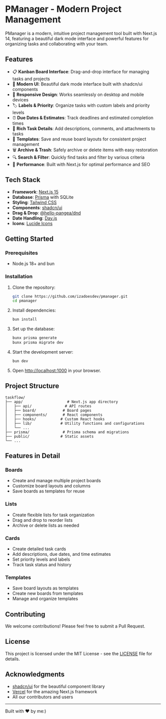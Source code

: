 # PManager - Modern Project Management

PManager is a modern, intuitive project management tool built with Next.js 14, featuring a beautiful dark mode interface and powerful features for organizing tasks and collaborating with your team.

## Features

- 📋 **Kanban Board Interface**: Drag-and-drop interface for managing tasks and projects
- 🎨 **Modern UI**: Beautiful dark mode interface built with shadcn/ui components
- 📱 **Responsive Design**: Works seamlessly on desktop and mobile devices
- 🏷️ **Labels & Priority**: Organize tasks with custom labels and priority levels
- ⏰ **Due Dates & Estimates**: Track deadlines and estimated completion times
- 📝 **Rich Task Details**: Add descriptions, comments, and attachments to tasks
- 🔄 **Templates**: Save and reuse board layouts for consistent project management
- 🗑️ **Archive & Trash**: Safely archive or delete items with easy restoration
- 🔍 **Search & Filter**: Quickly find tasks and filter by various criteria
- 🚀 **Performance**: Built with Next.js for optimal performance and SEO

## Tech Stack

- **Framework**: [Next.js 15](https://nextjs.org/)
- **Database**: [Prisma](https://www.prisma.io/) with SQLite
- **Styling**: [Tailwind CSS](https://tailwindcss.com/)
- **Components**: [shadcn/ui](https://ui.shadcn.com/)
- **Drag & Drop**: [@hello-pangea/dnd](https://github.com/hello-pangea/dnd)
- **Date Handling**: [Day.js](https://day.js.org/)
- **Icons**: [Lucide Icons](https://lucide.dev/)

## Getting Started

### Prerequisites

- Node.js 18+ and bun

### Installation

1. Clone the repository:
   ```bash
   git clone https://github.com/izadoesdev/pmanager.git
   cd pmanager
   ```

2. Install dependencies:
   ```bash
   bun install
   ```

3. Set up the database:
   ```bash
   bunx prisma generate
   bunx prisma migrate dev
   ```

4. Start the development server:
   ```bash
   bun dev
   ```

5. Open [http://localhost:1000](http://localhost:1000) in your browser.

## Project Structure

```
taskflow/
├── app/                    # Next.js app directory
│   ├── api/               # API routes
│   ├── board/            # Board pages
│   ├── components/       # React components
│   ├── hooks/           # Custom React hooks
│   ├── lib/             # Utility functions and configurations
│   └── ...
├── prisma/               # Prisma schema and migrations
├── public/              # Static assets
└── ...
```

## Features in Detail

### Boards
- Create and manage multiple project boards
- Customize board layouts and columns
- Save boards as templates for reuse

### Lists
- Create flexible lists for task organization
- Drag and drop to reorder lists
- Archive or delete lists as needed

### Cards
- Create detailed task cards
- Add descriptions, due dates, and time estimates
- Set priority levels and labels
- Track task status and history

### Templates
- Save board layouts as templates
- Create new boards from templates
- Manage and organize templates

## Contributing

We welcome contributions! Please feel free to submit a Pull Request.

## License

This project is licensed under the MIT License - see the [LICENSE](LICENSE) file for details.

## Acknowledgments

- [shadcn/ui](https://ui.shadcn.com/) for the beautiful component library
- [Vercel](https://vercel.com) for the amazing Next.js framework
- All our contributors and users

---

Built with ❤️ by me:)
